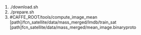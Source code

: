 1. ./download.sh
2. ./prepare.sh
3. #CAFFE_ROOT/tools/compute_image_mean [path]/fcn_satellite/data/mass_merged/lmdb/train_sat [path]fcn_satellite/data/mass_merged/mean_image.binaryproto